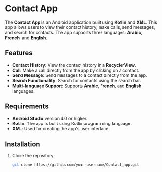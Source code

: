 # Contact App

The **Contact App** is an Android application built using **Kotlin** and **XML**. This app allows users to view their contact history, make calls, send messages, and search for contacts. The app supports three languages: **Arabic**, **French**, and **English**.

## Features

- **Contact History**: View the contact history in a **RecyclerView**.
- **Call**: Make a call directly from the app by clicking on a contact.
- **Send Message**: Send messages to a contact directly from the app.
- **Search Functionality**: Search for contacts using the search bar.
- **Multi-language Support**: Supports **Arabic**, **French**, and **English** languages.

## Requirements

- **Android Studio** version 4.0 or higher.
- **Kotlin**: The app is built using Kotlin programming language.
- **XML**: Used for creating the app's user interface.

## Installation

1. Clone the repository:
   ```bash
   git clone https://github.com/your-username/Contact_app.git
